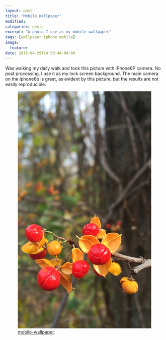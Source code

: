 ```yaml
---
layout: post
title: "Mobile Wallpaper"
modified:
categories: posts
excerpt: "A photo I use as my mobile wallpaper"
tags: [wallpaper iphone mobile]
image:
  feature:
date: 2015-04-29T14:59:44-04:00
---
```


Was walking my daily walk and took this picture with iPhone6P camera. No post processing. I use it as my lock screen background.
The main camera on the iphone6p is great, as evident by this picture, but the results are not easily reproducible.


<figure>
	<a href="/Wallpapers/iphonewallpaper20141017ElkridgeMDUSA.jpg"><img src="/Wallpapers/iphonewallpaper20141017ElkridgeMDUSA.jpg"></a>
	<figcaption><a href="" title="Mobile Wallpaper">mobile-wallpaper</a>.</figcaption>
</figure>
